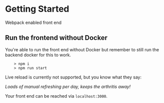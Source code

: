 # Getting Started

Webpack enabled front end

## Run the frontend without Docker

You're able to run the front end without Docker but remember to still run the backend docker for this to work.

```
	> npm i
	> npm run start
```

Live reload is currently not supported, but you know what they say:

*Loads of manual refreshing per day, keeps the arthritis away!*

Your front end can be reached via `localhost:3000`.
